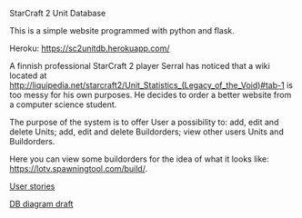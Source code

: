 StarCraft 2 Unit Database

This is a simple website programmed with python and flask.

Heroku:
https://sc2unitdb.herokuapp.com/

A finnish professional StarCraft 2 player Serral has noticed that a wiki located at http://liquipedia.net/starcraft2/Unit_Statistics_(Legacy_of_the_Void)#tab-1 is too messy for his own purposes. He decides to order a better website from a computer science student.

The purpose of the system is to offer User a possibility to: add, edit and delete Units; add, edit and delete Buildorders; view other users Units and Buildorders.

Here you can view some buildorders for the idea of what it looks like: https://lotv.spawningtool.com/build/.


[User stories](documentation/userstories.md)

[DB diagram draft](documentation/classdiagram.pdf)




